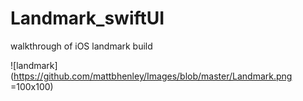 # Landmark_swiftUI
walkthrough of iOS landmark build 

![landmark](https://github.com/mattbhenley/Images/blob/master/Landmark.png =100x100)
